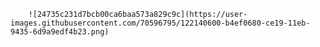 

        ![24735c231d7bcb00ca6baa573a829c9c](https://user-images.githubusercontent.com/70596795/122140600-b4ef0680-ce19-11eb-9435-6d9a9edf4b23.png)

                

